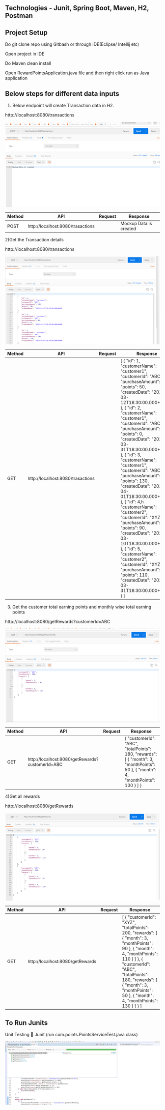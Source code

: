 Technologies - Junit, Spring Boot, Maven, H2, Postman
--------------------------------------------
Project Setup
---------------------
Do git clone repo using Gitbash or through IDE(Eclipse/ Intellij etc)

Open project in IDE

Do Maven clean install

Open RewardPointsApplication.java file and then right click run as Java application


Below steps for different data inputs
---------------------------------------
1) Below endpoint will create Transaction data in H2.

http://localhost:8080/transactions

![alt text](https://github.com/neeha78/RewardsProgram/blob/main/Showcase/createTrasactions.png)

| Method  | API                               | Request  | Response                    |
| ------- | --------------------------------- | -------- | --------------------------- |
| POST    |  http://localhost:8080/trasactions |    |  Mockup Data is created     |

2)Get the Transaction details

http://localhost:8080/transactions

![alt text](https://github.com/neeha78/RewardsProgram/blob/main/Showcase/GetTransactions.png)

| Method  | API                               | Request  | Response                    |
| ------- | --------------------------------- | -------- | --------------------------- |
| GET    |  http://localhost:8080/trasactions |    | [     {         "id": 1,         "customerName": "customer1",         "customerId": "ABC",         "purchaseAmount": 100,         "points": 50,         "createdDate": "2023-03-12T18:30:00.000+0000"     },     {         "id": 2,         "customerName": "customer1",         "customerId": "ABC",         "purchaseAmount": 40,         "points": 0,         "createdDate": "2023-03-31T18:30:00.000+0000"     },     {         "id": 3,         "customerName": "customer1",         "customerId": "ABC",         "purchaseAmount": 140,         "points": 130,         "createdDate": "2023-04-01T18:30:00.000+0000"     },     {         "id": 4,h         "customerName": "customer2",         "customerId": "XYZ",         "purchaseAmount": 120,         "points": 90,         "createdDate": "2023-03-10T18:30:00.000+0000"     },     {         "id": 5,         "customerName": "customer2",         "customerId": "XYZ",         "purchaseAmount": 130,         "points": 110,         "createdDate": "2023-03-31T18:30:00.000+0000"     } ]     |


3) Get the customer total earning points and monthly wise total earning points

http://localhost:8080/getRewards?customerId=ABC

![alt text](https://github.com/neeha78/RewardsProgram/blob/main/Showcase/GetCustomerID.png)

| Method  | API                                                          | Request  | Response                    |
| ------- | ------------------------------------------------------------ | -------- | --------------------------- |
| GET     | http://localhost:8080/getRewards?customerId=ABC |          |  {     "customerId": "ABC",     "totalPoints": 180,     "rewards": [         {             "month": 3,             "monthPoints": 50         },         {             "month": 4,             "monthPoints": 130         }     ] }    |

4)Get all rewards

http://localhost:8080/getRewards

![alt text](https://github.com/neeha78/RewardsProgram/blob/main/Showcase/GetRewards.png)

| Method  | API                                                          | Request  | Response                    |
| ------- | ------------------------------------------------------------ | -------- | --------------------------- |
| GET     | http://localhost:8080/getRewards |          |  [     {         "customerId": "XYZ",         "totalPoints": 200,         "rewards": [             {                 "month": 3,                 "monthPoints": 90             },             {                 "month": 4,                 "monthPoints": 110             }         ]     },     {         "customerId": "ABC",         "totalPoints": 180,         "rewards": [             {                 "month": 3,                 "monthPoints": 50             },             {                 "month": 4,                 "monthPoints": 130             }         ]     } ]    |


To Run Junits 
-----------
Unit Testing  Junit (run com.points.PointsServiceTest.java class)

![alt text](https://github.com/neeha78/RewardsProgram/blob/main/Showcase/Junits.png)

